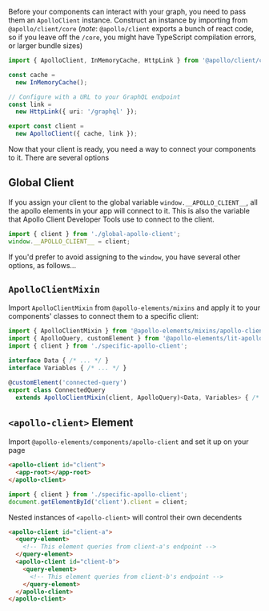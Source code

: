 <meta name="description" content="How to set up Apollo Client for use with Apollo Elements"/>

Before your components can interact with your graph, you need to pass them an `ApolloClient` instance. Construct an instance by importing from `@apollo/client/core` (*note*: `@apollo/client` exports a bunch of react code, so if you leave off the `/core`, you might have TypeScript compilation errors, or larger bundle sizes)

```ts
import { ApolloClient, InMemoryCache, HttpLink } from '@apollo/client/core';

const cache =
  new InMemoryCache();

// Configure with a URL to your GraphQL endpoint
const link =
  new HttpLink({ uri: '/graphql' });

export const client =
  new ApolloClient({ cache, link });
```

Now that your client is ready, you need a way to connect your components to it. There are several options

## Global Client

If you assign your client to the global variable `window.__APOLLO_CLIENT__`, all the apollo elements in your app will connect to it. This is also the variable that Apollo Client Developer Tools use to connect to the client.

```ts
import { client } from './global-apollo-client';
window.__APOLLO_CLIENT__ = client;
```

If you'd prefer to avoid assigning to the `window`, you have several other options, as follows...

## `ApolloClientMixin`

Import `ApolloClientMixin` from `@apollo-elements/mixins` and apply it to your components' classes to connect them to a specific client:

```ts
import { ApolloClientMixin } from '@apollo-elements/mixins/apollo-client-mixin';
import { ApolloQuery, customElement } from '@apollo-elements/lit-apollo';
import { client } from './specific-apollo-client';

interface Data { /* ... */ }
interface Variables { /* ... */ }

@customElement('connected-query')
export class ConnectedQuery
  extends ApolloClientMixin(client, ApolloQuery)<Data, Variables> { /* ... */ }
```

## `<apollo-client>` Element

Import `@apollo-elements/components/apollo-client` and set it up on your page

```html
<apollo-client id="client">
  <app-root></app-root>
</apollo-client>
```
```ts
import { client } from './specific-apollo-client';
document.getElementById('client').client = client;
```

Nested instances of `<apollo-client>` will control their own decendents

```html
<apollo-client id="client-a">
  <query-element>
    <!-- This element queries from client-a's endpoint -->
  </query-element>
  <apollo-client id="client-b">
    <query-element>
      <!-- This element queries from client-b's endpoint -->
    </query-element>
  </apollo-client>
</apollo-client>
```